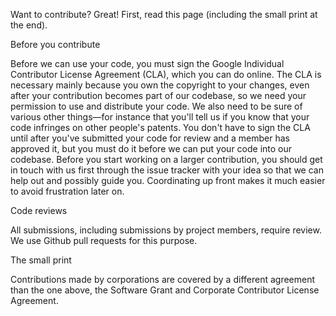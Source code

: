 Want to contribute? Great! First, read this page (including the small print at the end).

Before you contribute

Before we can use your code, you must sign the Google Individual Contributor License Agreement (CLA), which you can do online. The CLA is necessary mainly because you own the copyright to your changes, even after your contribution becomes part of our codebase, so we need your permission to use and distribute your code. We also need to be sure of various other things—for instance that you'll tell us if you know that your code infringes on other people's patents. You don't have to sign the CLA until after you've submitted your code for review and a member has approved it, but you must do it before we can put your code into our codebase. Before you start working on a larger contribution, you should get in touch with us first through the issue tracker with your idea so that we can help out and possibly guide you. Coordinating up front makes it much easier to avoid frustration later on.

Code reviews

All submissions, including submissions by project members, require review. We use Github pull requests for this purpose.

The small print

Contributions made by corporations are covered by a different agreement than the one above, the Software Grant and Corporate Contributor License Agreement.
